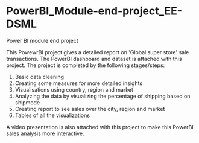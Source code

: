 # PowerBI_Module-end-project_EE-DSML
Power BI module end project

This PowewrBI project gives a detailed report on 'Global super store' sale transactions. The PowerBI dashboard and dataset is attached with this project.
The project is completed by the following stages/steps:
1. Basic data cleaning
2. Creating some measures for more detailed insights
3. Visualisations using country, region and market
4. Analyzing the data by visualizing the percentage of shipping based on shipmode
5. Creating report to see sales over the city, region and market
6. Tables of all the visualizations
   
A video presentation is also attached with this project to make this PowerBI sales analysis more interactive.
